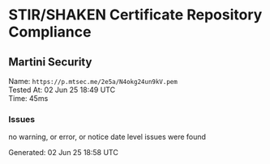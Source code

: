 # STIR/SHAKEN Certificate Repository Compliance

## Martini Security

Name: `https://p.mtsec.me/2e5a/N4okg24un9kV.pem`\
Tested At: 02 Jun 25 18:49 UTC\
Time: 45ms

### Issues

no warning, or error, or notice date level issues were found

Generated: 02 Jun 25 18:58 UTC